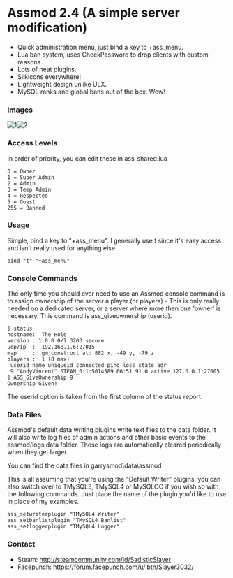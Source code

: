 # Assmod 2.4 (A simple server modification)

- Quick administration menu, just bind a key to +ass_menu.
- Lua ban system, uses CheckPassword to drop clients with custom reasons.
- Lots of neat plugins.
- Silkicons everywhere!
- Lightweight design unlike ULX.
- MySQL ranks and global bans out of the box. Wow!

### Images
![1](https://www.exiledservers.net/sadistic/ranks.PNG)![2](https://www.exiledservers.net/sadistic/sandbox.PNG)

### Access Levels
In order of priority, you can edit these in ass_shared.lua

```
0 = Owner
1 = Super Admin
2 = Admin
3 = Temp Admin
4 = Respected
5 = Guest
255 = Banned
```

### Usage
Simple, bind a key to "+ass_menu". I generally use t since it's easy access and isn't really used for anything else.

```
bind "t" "+ass_menu"
```

### Console Commands
The only time you should ever need to use an Assmod console command is to assign ownership of the server a player (or players) - This is only really needed on a dedicated server, or a server where more then one 'owner' is necessary. This command is ass_giveownership (userid).

```
] status
hostname:  The Hole
version : 1.0.0.0/7 3203 secure 
udp/ip  :  192.168.1.6:27015
map     :  gm_construct at: 882 x, -49 y, -79 z
players :  1 (8 max)
 userid name uniqueid connected ping loss state adr
 9 "AndyVincent" STEAM_0:1:5014589 06:51 91 0 active 127.0.0.1:27005
] ASS_GiveOwnership 9
Ownership Given!
```

The userid option is taken from the first column of the status report.

### Data Files
Assmod's default data writing plugins write text files to the data folder. It will also write log files of admin actions and other basic events to the assmod/logs data folder. These logs are automatically cleared periodically when they get larger.

You can find the data files in garrysmod\data\assmod

This is all assuming that you're using the "Default Writer" plugins, you can also switch over to TMySQL3, TMySQL4 or MySQLOO if you wish so with the following commands. Just place the name of the plugin you'd like to use in place of my examples.

```
ass_setwriterplugin "TMySQL4 Writer"
ass_setbanlistplugin "TMySQL4 Banlist"
ass_setloggerplugin "TMySQL4 Logger"
```

### Contact
- Steam: http://steamcommunity.com/id/SadisticSlayer
- Facepunch: https://forum.facepunch.com/u/lbtn/Slayer3032/
